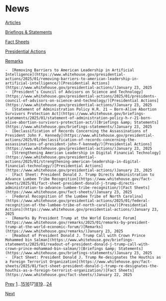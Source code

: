 # 					News				

[Articles](/articles/)

[Briefings &amp; Statements](/briefings-statements/)

[Fact Sheets](/fact-sheets/)

[Presidential Actions](/presidential-actions/)

[Remarks](/remarks/)

    -  [Removing Barriers to American Leadership in Artificial Intelligence](https://www.whitehouse.gov/presidential-actions/2025/01/removing-barriers-to-american-leadership-in-artificial-intelligence/)[Presidential Actions](https://www.whitehouse.gov/presidential-actions/)January 23, 2025 
    -  [President’s Council of Advisors on Science and Technology](https://www.whitehouse.gov/presidential-actions/2025/01/presidents-council-of-advisors-on-science-and-technology/)[Presidential Actions](https://www.whitehouse.gov/presidential-actions/)January 23, 2025 
    -  [Statement of Administration Policy H.R. 21 – Born-Alive Abortion Survivors Protection Act](https://www.whitehouse.gov/briefings-statements/2025/01/statement-of-administration-policy-h-r-21-born-alive-abortion-survivors-protection-act/)[Briefings &amp; Statements](https://www.whitehouse.gov/briefings-statements/)January 23, 2025 
    -  [Declassification of Records Concerning the Assassinations of President John F. Kennedy](https://www.whitehouse.gov/presidential-actions/2025/01/declassification-of-records-concerning-the-assassinations-of-president-john-f-kennedy/)[Presidential Actions](https://www.whitehouse.gov/presidential-actions/)January 23, 2025 
    -  [Strengthening American Leadership in Digital Financial Technology](https://www.whitehouse.gov/presidential-actions/2025/01/strengthening-american-leadership-in-digital-financial-technology/)[Presidential Actions](https://www.whitehouse.gov/presidential-actions/)January 23, 2025 
    -  [Fact Sheet: President Donald J. Trump Directs Administration to Advance Lumbee Tribe Recognition](https://www.whitehouse.gov/fact-sheets/2025/01/fact-sheet-president-donald-j-trump-directs-administration-to-advance-lumbee-tribe-recognition/)[Fact Sheets](https://www.whitehouse.gov/fact-sheets/)January 23, 2025 
    -  [Federal Recognition of the Lumbee Tribe of North Carolina](https://www.whitehouse.gov/presidential-actions/2025/01/federal-recognition-of-the-lumbee-tribe-of-north-carolina/)[Presidential Actions](https://www.whitehouse.gov/presidential-actions/)January 23, 2025 
    -  [Remarks By President Trump at the World Economic Forum](https://www.whitehouse.gov/remarks/2025/01/remarks-by-president-trump-at-the-world-economic-forum/)[Remarks](https://www.whitehouse.gov/remarks/)January 23, 2025 
    -  [Readout of President Donald J. Trump Call with Crown Prince Mohammed bin Salman](https://www.whitehouse.gov/briefings-statements/2025/01/readout-of-president-donald-j-trump-call-with-crown-prince-mohammad-bin-salman/)[Briefings &amp; Statements](https://www.whitehouse.gov/briefings-statements/)January 23, 2025 
    -  [Fact Sheet: President Donald J. Trump Re-designates the Houthis as a Foreign Terrorist Organization](https://www.whitehouse.gov/fact-sheets/2025/01/fact-sheet-president-donald-j-trump-re-designates-the-houthis-as-a-foreign-terrorist-organization/)[Fact Sheets](https://www.whitehouse.gov/fact-sheets/)January 22, 2025 

[Prev](https://www.whitehouse.gov/news/page/16/)
[1](https://www.whitehouse.gov/news/)…[15](https://www.whitehouse.gov/news/page/15/)[16](https://www.whitehouse.gov/news/page/16/)17[18](https://www.whitehouse.gov/news/page/18/)[19](https://www.whitehouse.gov/news/page/19/)…[24](https://www.whitehouse.gov/news/page/24/)

[Next](https://www.whitehouse.gov/news/page/18/)

